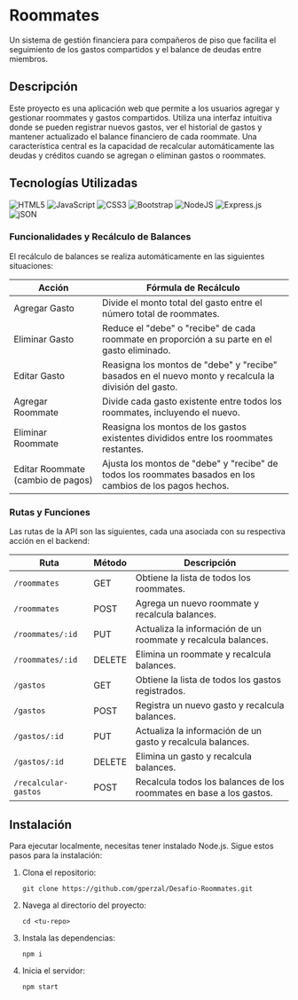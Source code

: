 # Roommates

Un sistema de gestión financiera para compañeros de piso que facilita el seguimiento de los gastos compartidos y el balance de deudas entre miembros.

## Descripción

Este proyecto es una aplicación web que permite a los usuarios agregar y gestionar roommates y gastos compartidos. Utiliza una interfaz intuitiva donde se pueden registrar nuevos gastos, ver el historial de gastos y mantener actualizado el balance financiero de cada roommate. Una característica central es la capacidad de recalcular automáticamente las deudas y créditos cuando se agregan o eliminan gastos o roommates.

## Tecnologías Utilizadas

![HTML5](https://img.shields.io/badge/html5-%23E34F26.svg?style=for-the-badge&logo=html5&logoColor=white)
![JavaScript](https://img.shields.io/badge/javascript-%23323330.svg?style=for-the-badge&logo=javascript&logoColor=%23F7DF1E)
![CSS3](https://img.shields.io/badge/css3-%231572B6.svg?style=for-the-badge&logo=css3&logoColor=white)
![Bootstrap](https://img.shields.io/badge/bootstrap-%238511FA.svg?style=for-the-badge&logo=bootstrap&logoColor=white)
![NodeJS](https://img.shields.io/badge/node.js-6DA55F?style=for-the-badge&logo=node.js&logoColor=white)
![Express.js](https://img.shields.io/badge/express.js-%23404d59.svg?style=for-the-badge&logo=express&logoColor=%2361DAFB)
![jSON](https://img.shields.io/badge/json-fff?style=for-the-badge&logo=JSON&logoColor=%23292928)

### Funcionalidades y Recálculo de Balances

El recálculo de balances se realiza automáticamente en las siguientes situaciones:

| Acción                            | Fórmula de Recálculo                                                                                      |
| --------------------------------- | --------------------------------------------------------------------------------------------------------- |
| Agregar Gasto                     | Divide el monto total del gasto entre el número total de roommates.                                       |
| Eliminar Gasto                    | Reduce el "debe" o "recibe" de cada roommate en proporción a su parte en el gasto eliminado.              |
| Editar Gasto                      | Reasigna los montos de "debe" y "recibe" basados en el nuevo monto y recalcula la división del gasto.     |
| Agregar Roommate                  | Divide cada gasto existente entre todos los roommates, incluyendo el nuevo.                               |
| Eliminar Roommate                 | Reasigna los montos de los gastos existentes divididos entre los roommates restantes.                     |
| Editar Roommate (cambio de pagos) | Ajusta los montos de "debe" y "recibe" de todos los roommates basados en los cambios de los pagos hechos. |

### Rutas y Funciones

Las rutas de la API son las siguientes, cada una asociada con su respectiva acción en el backend:

| Ruta                 | Método | Descripción                                                         |
| -------------------- | ------ | ------------------------------------------------------------------- |
| `/roommates`         | GET    | Obtiene la lista de todos los roommates.                            |
| `/roommates`         | POST   | Agrega un nuevo roommate y recalcula balances.                      |
| `/roommates/:id`     | PUT    | Actualiza la información de un roommate y recalcula balances.       |
| `/roommates/:id`     | DELETE | Elimina un roommate y recalcula balances.                           |
| `/gastos`            | GET    | Obtiene la lista de todos los gastos registrados.                   |
| `/gastos`            | POST   | Registra un nuevo gasto y recalcula balances.                       |
| `/gastos/:id`        | PUT    | Actualiza la información de un gasto y recalcula balances.          |
| `/gastos/:id`        | DELETE | Elimina un gasto y recalcula balances.                              |
| `/recalcular-gastos` | POST   | Recalcula todos los balances de los roommates en base a los gastos. |

## Instalación

Para ejecutar localmente, necesitas tener instalado Node.js. Sigue estos pasos para la instalación:

1. Clona el repositorio:

   ```
   git clone https://github.com/gperzal/Desafio-Roommates.git
   ```

2. Navega al directorio del proyecto:

   ```
   cd <tu-repo>
   ```

3. Instala las dependencias:

   ```
   npm i
   ```

4. Inicia el servidor:
   ```
   npm start
   ```
